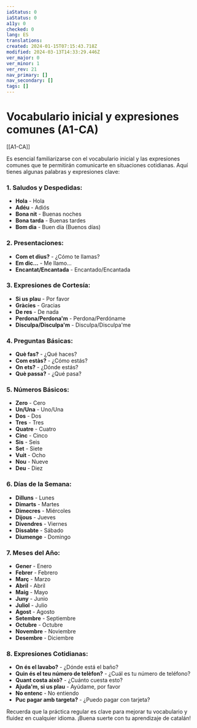 ```yaml
---
iaStatus: 0
iaStatus: 0
a11y: 0
checked: 0
lang: ES
translations: 
created: 2024-01-15T07:15:43.718Z
modified: 2024-03-13T14:33:29.446Z
ver_major: 0
ver_minor: 1
ver_rev: 21
nav_primary: []
nav_secondary: []
tags: []
---
```

# Vocabulario inicial y expresiones comunes (A1-CA)

[[A1-CA]]

Es esencial familiarizarse con el vocabulario inicial y las expresiones comunes que te permitirán comunicarte en situaciones cotidianas. Aquí tienes algunas palabras y expresiones clave:

### 1. **Saludos y Despedidas:**
   - **Hola** - Hola
   - **Adéu** - Adiós
   - **Bona nit** - Buenas noches
   - **Bona tarda** - Buenas tardes
   - **Bom dia** - Buen día (Buenos días)

### 2. **Presentaciones:**
   - **Com et dius?** - ¿Cómo te llamas?
   - **Em dic...** - Me llamo...
   - **Encantat/Encantada** - Encantado/Encantada

### 3. **Expresiones de Cortesía:**
   - **Si us plau** - Por favor
   - **Gràcies** - Gracias
   - **De res** - De nada
   - **Perdona/Perdona'm** - Perdona/Perdóname
   - **Disculpa/Disculpa'm** - Disculpa/Disculpa'me

### 4. **Preguntas Básicas:**
   - **Què fas?** - ¿Qué haces?
   - **Com estàs?** - ¿Cómo estás?
   - **On ets?** - ¿Dónde estás?
   - **Què passa?** - ¿Qué pasa?

### 5. **Números Básicos:**
   - **Zero** - Cero
   - **Un/Una** - Uno/Una
   - **Dos** - Dos
   - **Tres** - Tres
   - **Quatre** - Cuatro
   - **Cinc** - Cinco
   - **Sis** - Seis
   - **Set** - Siete
   - **Vuit** - Ocho
   - **Nou** - Nueve
   - **Deu** - Diez

### 6. **Días de la Semana:**
   - **Dilluns** - Lunes
   - **Dimarts** - Martes
   - **Dimecres** - Miércoles
   - **Dijous** - Jueves
   - **Divendres** - Viernes
   - **Dissabte** - Sábado
   - **Diumenge** - Domingo

### 7. **Meses del Año:**
   - **Gener** - Enero
   - **Febrer** - Febrero
   - **Març** - Marzo
   - **Abril** - Abril
   - **Maig** - Mayo
   - **Juny** - Junio
   - **Juliol** - Julio
   - **Agost** - Agosto
   - **Setembre** - Septiembre
   - **Octubre** - Octubre
   - **Novembre** - Noviembre
   - **Desembre** - Diciembre

### 8. **Expresiones Cotidianas:**
   - **On és el lavabo?** - ¿Dónde está el baño?
   - **Quin és el teu número de telèfon?** - ¿Cuál es tu número de teléfono?
   - **Quant costa això?** - ¿Cuánto cuesta esto?
   - **Ajuda'm, si us plau** - Ayúdame, por favor
   - **No entenc** - No entiendo
   - **Puc pagar amb targeta?** - ¿Puedo pagar con tarjeta?

Recuerda que la práctica regular es clave para mejorar tu vocabulario y fluidez en cualquier idioma. ¡Buena suerte con tu aprendizaje de catalán!